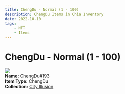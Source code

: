 ```yaml
---
title: ChengDu - Normal (1 - 100)
description: ChengDu Items in Chia Inventory
date: 2022-10-10
tags:
    - NFT
    - Items
---
```


# ChengDu - Normal (1 - 100)
<div class="item_thumbnail">
<img loading="lazy" src="https://2r4nff6h7i7egjkfyvrmrft5g2iy54iogrklwqmpnkozssryjauq.arweave.net/1HjSl8f6PkMlRcViyJZ9NpGO8Q40VLtBj2qdmUo4SCk"><br/>
<div><strong>Name:</strong> ChengDu#193</div>
<div><strong>Item Type:</strong> ChengDu</div>
<div><strong>Collection:</strong> <a href="https://www.spacescan.io/xch/nft/collection/col1lend2dcn558km4wcwta4xnkfv3xpcmlp9kyt0m909emvfxechlyqdl5ndg">City Illusion</a></div>
</div>

